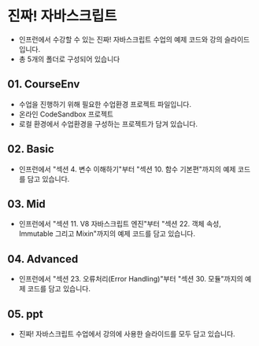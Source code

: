 # 진짜! 자바스크립트

- 인프런에서 수강할 수 있는 진짜! 자바스크립트 수업의 예제 코드와 강의 슬라이드입니다.
- 총 5개의 폴더로 구성되어 있습니다

## 01. CourseEnv

- 수업을 진행하기 위해 필요한 수업환경 프로젝트 파일입니다.
- 온라인 CodeSandbox 프로젝트
- 로컬 환경에서 수업환경을 구성하는 프로젝트가 담겨 있습니다.

## 02. Basic

- 인프런에서 "섹션 4. 변수 이해하기"부터 "섹션 10. 함수 기본편"까지의 예제 코드를 담고 있습니다.

## 03. Mid

- 인프런에서 "섹션 11. V8 자바스크립트 엔진"부터 "섹션 22. 객체 속성, Immutable 그리고 Mixin"까지의 예제 코드를 담고 있습니다.

## 04. Advanced

- 인프런에서 "섹션 23. 오류처리(Error Handling)"부터 "섹션 30. 모듈"까지의 예제 코드를 담고 있습니다.


## 05. ppt

- 진짜! 자바스크립트 수업에서 강의에 사용한 슬라이드를 모두 담고 있습니다.